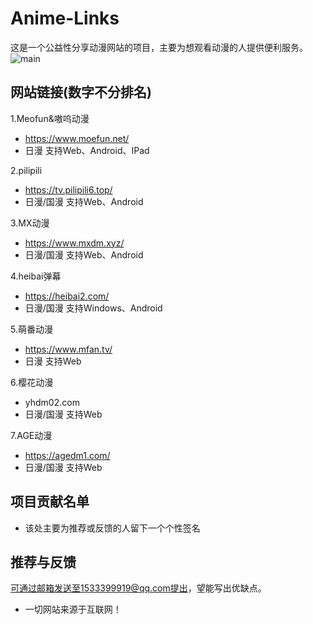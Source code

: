 # Anime-Links

这是一个公益性分享动漫网站的项目，主要为想观看动漫的人提供便利服务。
![main](https://github.com/user-attachments/assets/67941599-27c6-4213-9a2a-6aa04fd54e35)
## 网站链接(数字不分排名)
1.Meofun&嗷呜动漫
- https://www.moefun.net/
- 日漫 支持Web、Android、IPad

2.pilipili
- https://tv.pilipili6.top/
- 日漫/国漫 支持Web、Android

3.MX动漫
- https://www.mxdm.xyz/
- 日漫/国漫 支持Web、Android

4.heibai弹幕
- https://heibai2.com/
- 日漫/国漫 支持Windows、Android

5.萌番动漫
- https://www.mfan.tv/
- 日漫 支持Web

6.樱花动漫
- yhdm02.com
- 日漫/国漫 支持Web

7.AGE动漫
- https://agedm1.com/
- 日漫/国漫 支持Web
## 项目贡献名单

- 该处主要为推荐或反馈的人留下一个个性签名

## 推荐与反馈

可通过邮箱发送至1533399919@qq.com提出，望能写出优缺点。

- 一切网站来源于互联网！
